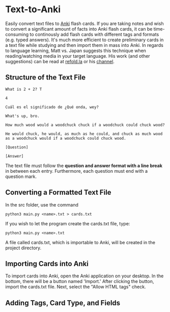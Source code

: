 # Text-to-Anki

Easily convert text files to [Anki](https://apps.ankiweb.net/) flash cards. If you are taking notes and wish to convert a significant amount of facts into Anki flash cards, it can be time-consuming to continously add flash cards with different tags and formats (e.g. typed answers). It's much more efficient to create preliminary cards in a text file while studying and then import them in mass into Anki. In regards to language learning, Matt vs. Japan suggests this technique when reading/watching media in your target language. His work (and other suggestions) can be read at [refold.la](refold.la) or his [channel](https://www.youtube.com/watch?v=kny7eCfx9dA&ab_channel=MattvsJapan).

## Structure of the Text File
```
What is 2 + 2? T

4

Cuál es el significado de ¿Qué onda, wey?

What's up, bro.

How much wood would a woodchuck chuck if a woodchuck could chuck wood?

He would chuck, he would, as much as he could, and chuck as much wood as a woodchuck would if a woodchuck could chuck wood.

[Question]

[Answer]

```
The text file must follow the **question and answer format with a line break** in between each entry. Furthermore, each question must end with a question mark.

## Converting a Formatted Text File

In the src folder, use the command

```
python3 main.py <name>.txt > cards.txt
```

If you wish to let the program create the cards.txt file, type:

```
python3 main.py <name>.txt 
```

A file called cards.txt, which is importable to Anki, will be created in the project directory.

## Importing Cards into Anki

To import cards into Anki, open the Anki application on your desktop. In the bottom, there will be a button named 'Import.' After clicking the button, import the cards.txt file. Next, select the "Allow HTML tags" check.

## Adding Tags, Card Type, and Fields
